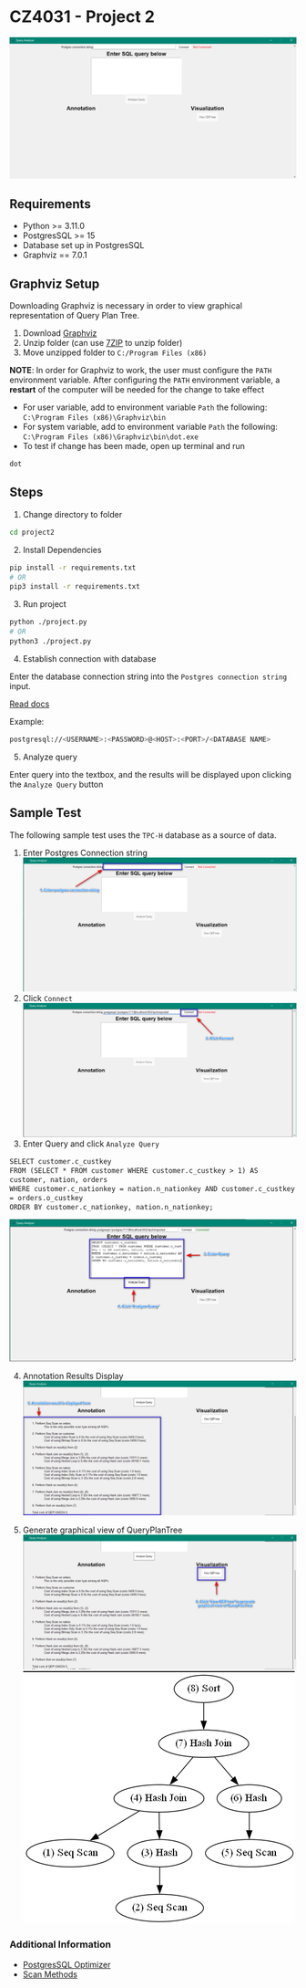 # CZ4031 - Project 2

![Application Gui](./assets/application_gui.png)

## Requirements

- Python >= 3.11.0
- PostgresSQL >= 15
- Database set up in PostgresSQL
- Graphviz == 7.0.1

## Graphviz Setup

Downloading Graphviz is necessary in order to view graphical representation of Query Plan Tree.

1. Download [Graphviz](https://graphviz.org/download/)
2. Unzip folder (can use [7ZIP](https://www.7-zip.org/download.html) to unzip folder)
3. Move unzipped folder to `C:/Program Files (x86)`

**NOTE**: In order for Graphviz to work, the user must configure the `PATH` environment variable. After configuring the `PATH` environment variable, a **restart** of the computer will be needed for the change to take effect

- For user variable, add to environment variable `Path` the following: `C:\Program Files (x86)\Graphviz\bin`
- For system variable, add to environment variable `Path` the following: `C:\Program Files (x86)\Graphviz\bin\dot.exe`
- To test if change has been made, open up terminal and run

```bash
dot
```

## Steps

1. Change directory to folder

```bash
cd project2
```

2. Install Dependencies

```bash
pip install -r requirements.txt
# OR
pip3 install -r requirements.txt
```

3. Run project

```bash
python ./project.py
# OR
python3 ./project.py
```

4. Establish connection with database

Enter the database connection string into the `Postgres connection string` input.

[Read docs](https://www.postgresql.org/docs/current/libpq-connect.html#LIBPQ-CONNSTRING)

Example:

```bash
postgresql://<USERNAME>:<PASSWORD>@<HOST>:<PORT>/<DATABASE NAME>
```

5. Analyze query

Enter query into the textbox, and the results will be displayed upon clicking the `Analyze Query` button

## Sample Test

The following sample test uses the `TPC-H` database as a source of data.

1. Enter Postgres Connection string  
![Postgres Connection String](./assets/walkThroughSteps/ss1.png)  
2. Click `Connect`  
![Connect](./assets/walkThroughSteps/ss2.png)  
3. Enter Query and click `Analyze Query`

```postgres
SELECT customer.c_custkey
FROM (SELECT * FROM customer WHERE customer.c_custkey > 1) AS customer, nation, orders
WHERE customer.c_nationkey = nation.n_nationkey AND customer.c_custkey = orders.o_custkey
ORDER BY customer.c_nationkey, nation.n_nationkey;
```
![Enter Query and click Analyze Query](./assets/walkThroughSteps/ss3.png)  

4. Annotation Results Display
![Annotation Result Display](./assets/walkThroughSteps/ss4_1.png)  

5. Generate graphical view of QueryPlanTree 
![Click View QEP tree](./assets/walkThroughSteps/ss4_2.png)  
![Sample Test Result](./assets/walkThroughSteps/ss_5.png)


### Additional Information

- [PostgresSQL Optimizer](https://www.postgresql.org/docs/current/planner-optimizer.html)
- [Scan Methods](https://severalnines.com/blog/overview-various-scan-methods-postgresql/)
